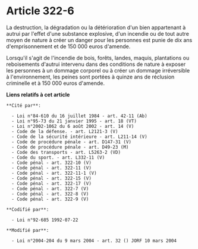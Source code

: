 # Article 322-6

La destruction, la dégradation ou la détérioration d'un bien appartenant à autrui par l'effet d'une substance explosive, d'un
incendie ou de tout autre moyen de nature à créer un danger pour les personnes est punie de dix ans d'emprisonnement et de
150 000 euros d'amende.

Lorsqu'il s'agit de l'incendie de bois, forêts, landes, maquis, plantations ou reboisements d'autrui intervenu dans des
conditions de nature à exposer les personnes à un dommage corporel ou à créer un dommage irréversible à l'environnement, les
peines sont portées à quinze ans de réclusion criminelle et à 150 000 euros d'amende.

**Liens relatifs à cet article**

	**Cité par**:

	  - Loi n°84-610 du 16 juillet 1984 - art. 42-11 (Ab)
	  - Loi n°95-73 du 21 janvier 1995 - art. 18 (VT)
	  - Loi n°2002-1062 du 6 août 2002 - art. 14 (V)
	  - Code de la défense. - art. L2121-3 (V)
	  - Code de la sécurité intérieure - art. L211-14 (V)
	  - Code de procédure pénale - art. D147-31 (V)
	  - Code de procédure pénale - art. D49-23 (M)
	  - Code des transports - art. L5263-2 (VD)
	  - Code du sport. - art. L332-11 (V)
	  - Code pénal - art. 322-10 (V)
	  - Code pénal - art. 322-11 (V)
	  - Code pénal - art. 322-11-1 (V)
	  - Code pénal - art. 322-15 (V)
	  - Code pénal - art. 322-17 (V)
	  - Code pénal - art. 322-7 (V)
	  - Code pénal - art. 322-8 (V)
	  - Code pénal - art. 322-9 (V)

	**Codifié par**:

	  - Loi n°92-685 1992-07-22

	**Modifié par**:

	  - Loi n°2004-204 du 9 mars 2004 - art. 32 () JORF 10 mars 2004
